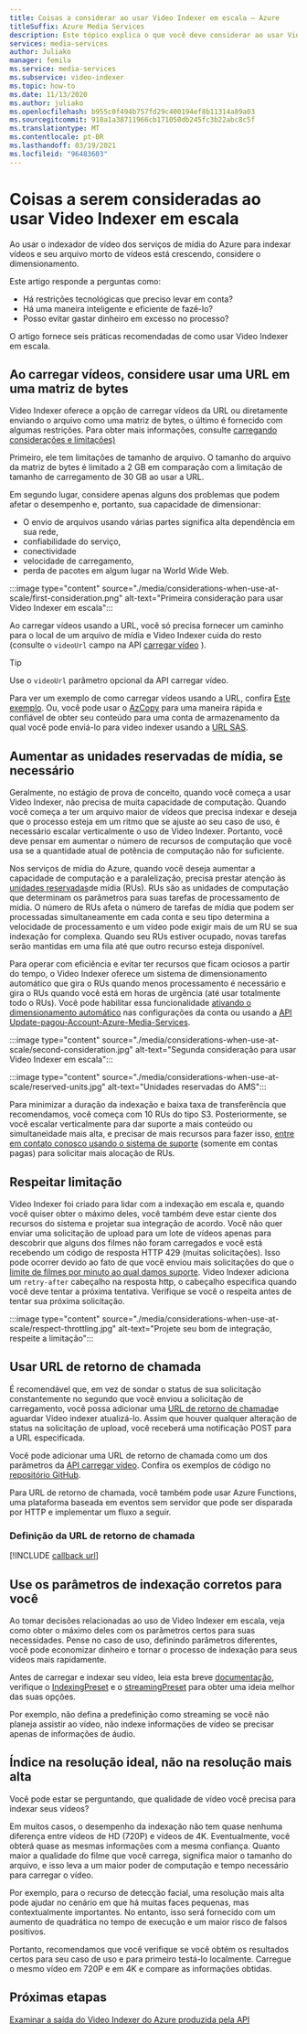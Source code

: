 ```yaml
---
title: Coisas a considerar ao usar Video Indexer em escala – Azure
titleSuffix: Azure Media Services
description: Este tópico explica o que você deve considerar ao usar Video Indexer em escala.
services: media-services
author: Juliako
manager: femila
ms.service: media-services
ms.subservice: video-indexer
ms.topic: how-to
ms.date: 11/13/2020
ms.author: juliako
ms.openlocfilehash: b955c0f494b757fd29c400194ef8b11314a89a03
ms.sourcegitcommit: 910a1a38711966cb171050db245fc3b22abc8c5f
ms.translationtype: MT
ms.contentlocale: pt-BR
ms.lasthandoff: 03/19/2021
ms.locfileid: "96483603"
---
```

# <a name="things-to-consider-when-using-video-indexer-at-scale"></a>Coisas a serem consideradas ao usar Video Indexer em escala

Ao usar o indexador de vídeo dos serviços de mídia do Azure para indexar vídeos e seu arquivo morto de vídeos está crescendo, considere o dimensionamento. 

Este artigo responde a perguntas como:

* Há restrições tecnológicas que preciso levar em conta?
* Há uma maneira inteligente e eficiente de fazê-lo?
* Posso evitar gastar dinheiro em excesso no processo?

O artigo fornece seis práticas recomendadas de como usar Video Indexer em escala.

## <a name="when-uploading-videos-consider-using-a-url-over-byte-array"></a>Ao carregar vídeos, considere usar uma URL em uma matriz de bytes

Video Indexer oferece a opção de carregar vídeos da URL ou diretamente enviando o arquivo como uma matriz de bytes, o último é fornecido com algumas restrições. Para obter mais informações, consulte [carregando considerações e limitações)](upload-index-videos.md#uploading-considerations-and-limitations)

Primeiro, ele tem limitações de tamanho de arquivo. O tamanho do arquivo da matriz de bytes é limitado a 2 GB em comparação com a limitação de tamanho de carregamento de 30 GB ao usar a URL.

Em segundo lugar, considere apenas alguns dos problemas que podem afetar o desempenho e, portanto, sua capacidade de dimensionar:

* O envio de arquivos usando várias partes significa alta dependência em sua rede, 
* confiabilidade do serviço, 
* conectividade 
* velocidade de carregamento, 
* perda de pacotes em algum lugar na World Wide Web.

:::image type="content" source="./media/considerations-when-use-at-scale/first-consideration.png" alt-text="Primeira consideração para usar Video Indexer em escala":::

Ao carregar vídeos usando a URL, você só precisa fornecer um caminho para o local de um arquivo de mídia e Video Indexer cuida do resto (consulte o `videoUrl` campo na API [carregar vídeo](https://api-portal.videoindexer.ai/docs/services/Operations/operations/Upload-Video?&pattern=upload) ).

> [!TIP]
> Use o `videoUrl` parâmetro opcional da API carregar vídeo.

Para ver um exemplo de como carregar vídeos usando a URL, confira [Este exemplo](upload-index-videos.md#code-sample). Ou, você pode usar o [AzCopy](../../storage/common/storage-use-azcopy-v10.md) para uma maneira rápida e confiável de obter seu conteúdo para uma conta de armazenamento da qual você pode enviá-lo para video indexer usando a [URL SAS](../../storage/common/storage-sas-overview.md).

## <a name="increase-media-reserved-units-if-needed"></a>Aumentar as unidades reservadas de mídia, se necessário

Geralmente, no estágio de prova de conceito, quando você começa a usar Video Indexer, não precisa de muita capacidade de computação. Quando você começa a ter um arquivo maior de vídeos que precisa indexar e deseja que o processo esteja em um ritmo que se ajuste ao seu caso de uso, é necessário escalar verticalmente o uso de Video Indexer. Portanto, você deve pensar em aumentar o número de recursos de computação que você usa se a quantidade atual de potência de computação não for suficiente.

Nos serviços de mídia do Azure, quando você deseja aumentar a capacidade de computação e a paralelização, precisa prestar atenção às [unidades reservadas](../latest/concept-media-reserved-units.md)de mídia (RUs). RUs são as unidades de computação que determinam os parâmetros para suas tarefas de processamento de mídia. O número de RUs afeta o número de tarefas de mídia que podem ser processadas simultaneamente em cada conta e seu tipo determina a velocidade de processamento e um vídeo pode exigir mais de um RU se sua indexação for complexa. Quando seu RUs estiver ocupado, novas tarefas serão mantidas em uma fila até que outro recurso esteja disponível.

Para operar com eficiência e evitar ter recursos que ficam ociosos a partir do tempo, o Video Indexer oferece um sistema de dimensionamento automático que gira o RUs quando menos processamento é necessário e gira o RUs quando você está em horas de urgência (até usar totalmente todo o RUs). Você pode habilitar essa funcionalidade [ativando o dimensionamento automático](manage-account-connected-to-azure.md#autoscale-reserved-units) nas configurações da conta ou usando a [API Update-pagou-Account-Azure-Media-Services](https://api-portal.videoindexer.ai/docs/services/Operations/operations/Update-Paid-Account-Azure-Media-Services?&pattern=update).

:::image type="content" source="./media/considerations-when-use-at-scale/second-consideration.jpg" alt-text="Segunda consideração para usar Video Indexer em escala":::

:::image type="content" source="./media/considerations-when-use-at-scale/reserved-units.jpg" alt-text="Unidades reservadas do AMS":::

Para minimizar a duração da indexação e baixa taxa de transferência que recomendamos, você começa com 10 RUs do tipo S3. Posteriormente, se você escalar verticalmente para dar suporte a mais conteúdo ou simultaneidade mais alta, e precisar de mais recursos para fazer isso, [entre em contato conosco usando o sistema de suporte](https://ms.portal.azure.com/#blade/Microsoft_Azure_Support/HelpAndSupportBlade/newsupportrequest) (somente em contas pagas) para solicitar mais alocação de RUs.

## <a name="respect-throttling"></a>Respeitar limitação

Video Indexer foi criado para lidar com a indexação em escala e, quando você quiser obter o máximo deles, você também deve estar ciente dos recursos do sistema e projetar sua integração de acordo. Você não quer enviar uma solicitação de upload para um lote de vídeos apenas para descobrir que alguns dos filmes não foram carregados e você está recebendo um código de resposta HTTP 429 (muitas solicitações). Isso pode ocorrer devido ao fato de que você enviou mais solicitações do que o [limite de filmes por minuto ao qual damos suporte](upload-index-videos.md#uploading-considerations-and-limitations). Video Indexer adiciona um `retry-after` cabeçalho na resposta http, o cabeçalho especifica quando você deve tentar a próxima tentativa. Verifique se você o respeita antes de tentar sua próxima solicitação.

:::image type="content" source="./media/considerations-when-use-at-scale/respect-throttling.jpg" alt-text="Projete seu bom de integração, respeite a limitação":::

## <a name="use-callback-url"></a>Usar URL de retorno de chamada

É recomendável que, em vez de sondar o status de sua solicitação constantemente no segundo que você enviou a solicitação de carregamento, você possa adicionar uma [URL de retorno de chamada](upload-index-videos.md#callbackurl)e aguardar Video indexer atualizá-lo. Assim que houver qualquer alteração de status na solicitação de upload, você receberá uma notificação POST para a URL especificada.

Você pode adicionar uma URL de retorno de chamada como um dos parâmetros da [API carregar vídeo](https://api-portal.videoindexer.ai/docs/services/Operations/operations/Upload-Video?&pattern=upload). Confira os exemplos de código no [repositório GitHub](https://github.com/Azure-Samples/media-services-video-indexer/tree/master/). 

Para URL de retorno de chamada, você também pode usar Azure Functions, uma plataforma baseada em eventos sem servidor que pode ser disparada por HTTP e implementar um fluxo a seguir.

### <a name="callback-url-definition"></a>Definição da URL de retorno de chamada

[!INCLUDE [callback url](./includes/callback-url.md)]

## <a name="use-the-right-indexing-parameters-for-you"></a>Use os parâmetros de indexação corretos para você

Ao tomar decisões relacionadas ao uso de Video Indexer em escala, veja como obter o máximo deles com os parâmetros certos para suas necessidades. Pense no caso de uso, definindo parâmetros diferentes, você pode economizar dinheiro e tornar o processo de indexação para seus vídeos mais rapidamente.

Antes de carregar e indexar seu vídeo, leia esta breve [documentação](upload-index-videos.md), verifique o [IndexingPreset](upload-index-videos.md#indexingpreset) e o [streamingPreset](upload-index-videos.md#streamingpreset) para obter uma ideia melhor das suas opções.

Por exemplo, não defina a predefinição como streaming se você não planeja assistir ao vídeo, não indexe informações de vídeo se precisar apenas de informações de áudio.

## <a name="index-in-optimal-resolution-not-highest-resolution"></a>Índice na resolução ideal, não na resolução mais alta

Você pode estar se perguntando, que qualidade de vídeo você precisa para indexar seus vídeos? 

Em muitos casos, o desempenho da indexação não tem quase nenhuma diferença entre vídeos de HD (720P) e vídeos de 4K. Eventualmente, você obterá quase as mesmas informações com a mesma confiança. Quanto maior a qualidade do filme que você carrega, significa maior o tamanho do arquivo, e isso leva a um maior poder de computação e tempo necessário para carregar o vídeo.

Por exemplo, para o recurso de detecção facial, uma resolução mais alta pode ajudar no cenário em que há muitas faces pequenas, mas contextualmente importantes. No entanto, isso será fornecido com um aumento de quadrática no tempo de execução e um maior risco de falsos positivos.

Portanto, recomendamos que você verifique se você obtém os resultados certos para seu caso de uso e para primeiro testá-lo localmente. Carregue o mesmo vídeo em 720P e em 4K e compare as informações obtidas.

## <a name="next-steps"></a>Próximas etapas

[Examinar a saída do Video Indexer do Azure produzida pela API](video-indexer-output-json-v2.md)